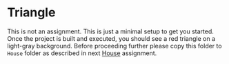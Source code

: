 # Triangle

This is not an assignment. This is just a minimal setup to get you started. Once the project is built and executed, you
should see a red triangle on a light-gray background.
Before proceeding further please copy this folder to `House` folder as described in next [House](../01_House/README.md)
assignment. 